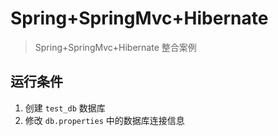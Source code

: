 # Spring+SpringMvc+Hibernate  



> Spring+SpringMvc+Hibernate  整合案例



## 运行条件

1. 创建 `test_db` 数据库
2. 修改  `db.properties` 中的数据库连接信息

